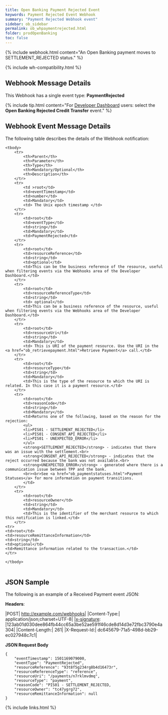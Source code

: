 ```yaml
---
title: Open Banking Payment Rejected Event
keywords: Payment Rejected Event Webhook
summary: "Payment Rejected Webhook event"
sidebar: ob_sidebar
permalink: ob_whpaymentrejected.html
folder: prodOpenBanking
toc: false
---
```


{% include webhook.html content="An Open Banking payment moves to SETTLEMENT_REJECTED status." %}

{% include wh-compatibility.html %}

## Webhook Message Details

This Webhook has a single event type: <b>PaymentRejected</b>

{% include tip.html content="For [Developer Dashboard](wh_config_ui.html#setting-up-a-webhook) users: select the **Open Banking Rejected Credit Transfer** event." %}


## Webhook Event Message Details

<p>
	The following table describes the details of the Webhook notification:</p>
<table cellspacing="0">

	<tbody>
		<tr>
			<th>Parent</th>
			<th>Parameter</th>
			<th>Type</th>
			<th>Mandatory/Optional</th>
			<th>Description</th>
		</tr>
		<tr>
			<td >root</td>
			<td>eventTimestamp</td>
			<td>number</td>
			<td>Mandatory</td>
			<td> The Unix epoch timestamp </td>
		</tr>
		<tr>
			<td>root</td>
			<td>eventType</td>
			<td>string</td>
			<td>Mandatory</td>
			<td>PaymentRejected</td>
		</tr>		
		<tr>
			<td>root</td>
			<td>resourceReference</td>
			<td>string</td>
			<td>optional</td>
			<td>This can be the business reference of the resource, useful when filtering events via the Webhooks area of the Developer Dashboard.</td>
		</tr>
		<tr>
			<td>root</td>
			<td>resourceReferenceType</td>
			<td>string</td>
			<td> optional</td>
			<td>This can be a business reference of the resource, useful when filtering events via the Webhooks area of the Developer Dashboard.</td>
		</tr>
		<tr>
			<td>root</td>
			<td>resourceUri</td>
			<td>string</td>
			<td>Mandatory</td>
			<td> This is URI of the payment resource. Use the URI in the <a href="ob_retrievepayment.html">Retrieve Payment</a> call.</td>
		</tr>
		<tr>
			<td>root</td>
			<td>resourceType</td>
			<td>string</td>
			<td>Mandatory</td>
			<td>This is the type of the resource to which the URI is related. In this case it is a payment resource.</td>
		</tr>
        <tr>
			<td>root</td>
			<td>reasonCode</td>
			<td>string</td>
			<td>Mandatory</td>
			<td>Returns one of the following, based on the reason for the rejection:
			<ul>
			<li>PIS01 - SETTLEMENT_REJECTED</li>
			<li>PIS01 - CONSENT_API_REJECTED</li>
			<li>PIS01 - UNEXPECTED_ERROR</li>
			</ul>
			<strong>SETTLEMENT_REJECTED</strong> - indicates that there was an issue with the settlement.<br>
			<strong>CONSENT_API_REJECTED</strong> - indicates that the reject occurred because the bank was not available.<br>
			<strong>UNEXPECTED_ERROR</strong> - generated where there is a communication issue between TPP and the bank.
			<br><br>See <a href="ob_paymentstatuses.html">Payment Statuses</a> for more information on payment transitions.
			</td>
		</tr>
        <tr>
			<td>root</td>
			<td>resourceOwner</td>
			<td>string</td>
			<td>Mandatory</td>
			<td>This is the identifier of the merchant resource to which this notification is linked.</td>
		</tr>
    <tr>
    <td>root</td>
    <td>resourceRemittanceInformation</td>
    <td>string</td>
    <td>optional</td>
    <td>Remittance information related to the transaction.</td>
    </tr>    

	</tbody>
</table>

## JSON Sample

The following is an example of a Received Payment event JSON:

<b>Headers</b>:


|POST| http://example.com/webhooks|
|Content-Type:| application/json;charset=UTF-8|
|[x-signature](wh_receivingep.html#x-signature): |123ab01d030dee864fb44cc65a3be52ae591f46cde8d14d3e72fbc3790e4a304|
|Content-Length:| 261|
|X-Request-Id:| dc645679-71a5-498d-bb29-ec027948c7c1|

<b>JSON Request Body</b>
<pre>
<code class="json">{
    "eventTimestamp": 1501169079000,
    "eventType": "PaymentRejected",    
    "resourceReference": "93t8f5g234rg8b4d16473r",
    "resourceReferenceType": "reference",    
    "resourceUri": "/payments/n7rklmvdmq",
    "resourceType": "payment",
    "reasonCode": "PIS01 - SETTLEMENT_REJECTED,
    "resourceOwner": "tc47ygrg72",
    "resourceRemittanceInformation": null   
}</code>
</pre>



{% include links.html %}
